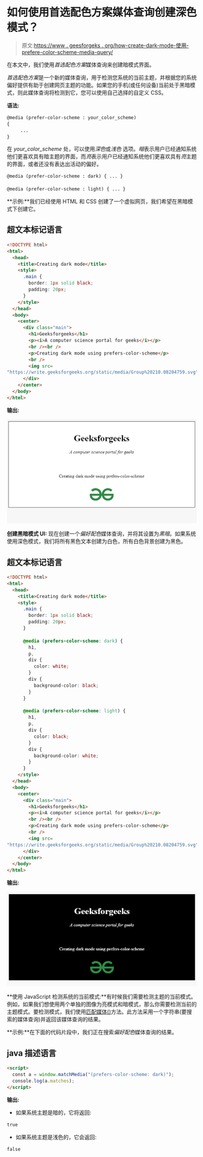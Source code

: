 # 如何使用首选配色方案媒体查询创建深色模式？

> 原文:[https://www . geesforgeks . org/how-create-dark-mode-使用-prefere-color-scheme-media-query/](https://www.geeksforgeeks.org/how-to-create-dark-mode-using-prefer-color-scheme-media-query/)

在本文中，我们使用*首选配色方案*媒体查询来创建暗模式界面。

*首选配色方案*是一个新的媒体查询，用于检测您系统的当前主题，并根据您的系统偏好提供有助于创建网页主题的功能。如果您的手机(或任何设备)当前处于黑暗模式，则此媒体查询将检测到它，您可以使用自己选择的自定义 CSS。

**语法:**

```html
@media (prefer-color-scheme : your_color_scheme)
{
     ...
}
```

在 *your_color_scheme* 处，可以使用*深色*或*浅色* 选项。*暗*表示用户已经通知系统他们更喜欢具有暗主题的界面，而*亮*表示用户已经通知系统他们更喜欢具有*亮*主题的界面，或者还没有表达出活动的偏好。

```html
@media (prefer-color-scheme : dark) { ... } 

@media (prefer-color-scheme : light) { ... }
```

**示例:**我们已经使用 HTML 和 CSS 创建了一个虚拟网页，我们希望在黑暗模式下创建它。

## 超文本标记语言

```html
<!DOCTYPE html>
<html>
  <head>
    <title>Creating dark mode</title>
    <style>
      .main {
        border: 1px solid black;
        padding: 20px;
      }
    </style>
  </head>
  <body>
    <center>
      <div class="main">
        <h1>Geeksforgeeks</h1>
        <p><i>A computer science portal for geeks</i></p>
        <br /><br />
        <p>Creating dark mode using prefers-color-scheme</p>
        <br />
        <img src=
"https://write.geeksforgeeks.org/static/media/Group%20210.08204759.svg"/>
      </div>
    </center>
  </body>
</html>
```

**输出:**

![](img/3f01fa06ccc13422895f578bf0c39bb5.png)

**创建黑暗模式 UI:** 现在创建一个*偏好配色*媒体查询，并将其设置为*黑暗*。如果系统使用深色模式，我们将所有黑色文本创建为白色，所有白色背景创建为黑色。

## 超文本标记语言

```html
<!DOCTYPE html>
<html>
  <head>
    <title>Creating dark mode</title>
    <style>
      .main {
        border: 1px solid black;
        padding: 20px;
      }

      @media (prefers-color-scheme: dark) {
        h1,
        p,
        div {
          color: white;
        }
        div {
          background-color: black;
        }
      }

      @media (prefers-color-scheme: light) {
        h1,
        p,
        div {
          color: black;
        }
        div {
          background-color: white;
        }
      }
    </style>
  </head>
  <body>
    <center>
      <div class="main">
        <h1>Geeksforgeeks</h1>
        <p><i>A computer science portal for geeks</i></p>
        <br /><br />
        <p>Creating dark mode using prefers-color-scheme</p>
        <br />
        <img src=
"https://write.geeksforgeeks.org/static/media/Group%20210.08204759.svg"/>
      </div>
    </center>
  </body>
</html>
```

**输出:**

![](img/2839d9866d93d834f5fee019addf0157.png)

**使用 JavaScript 检测系统的当前模式:**有时候我们需要检测主题的当前模式。例如，如果我们想使用两个单独的图像为亮模式和暗模式，那么你需要检测当前的主题模式。要检测模式，我们使用[匹配媒体()](https://www.geeksforgeeks.org/html-window-matchmedia-method/)方法。此方法采用一个字符串(要搜索的媒体查询)并返回该媒体查询的结果。

**示例:**在下面的代码片段中，我们正在搜索*偏好配色*媒体查询的结果。

## java 描述语言

```html
<script>
  const a = window.matchMedia("(prefers-color-scheme: dark)");
  console.log(a.matches);
</script>
```

**输出:**

*   如果系统主题是暗的，它将返回:

```html
true
```

*   如果系统主题是浅色的，它会返回:

```html
false
```